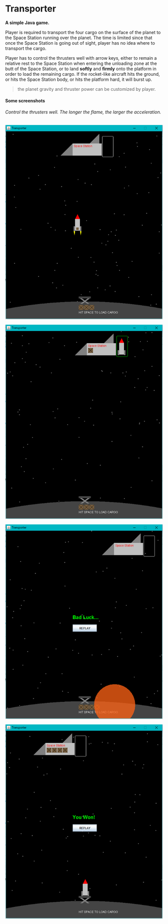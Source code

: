 # Transporter

__A simple Java game.__

Player is required to transport the four cargo on the surface of the planet to the Space Station running over the planet. The time is limited since that once the Space Station is going out of sight, player has no idea where to transport the cargo.

Player has to control the thrusters well with arrow keys, either to remain a relative rest to the Space Station when entering the unloading zone at the butt of the Space Station, or to land __softly__ and __firmly__ onto the platform in order to load the remaining cargo. If the rocket-like aircraft hits the ground, or hits the Space Station body, or hits the platform hard, it will burst up.

> the planet gravity and thruster power can be customized by player.

#### Some screenshots

###### Control the thrusters well. The longer the flame, the larger the acceleration.
![](/screenshots/transporter.png?raw=true)

![](/screenshots/transporter2.png?raw=true)

![](/screenshots/transporter3.png?raw=true)

![](/screenshots/transporter4.png?raw=true)

